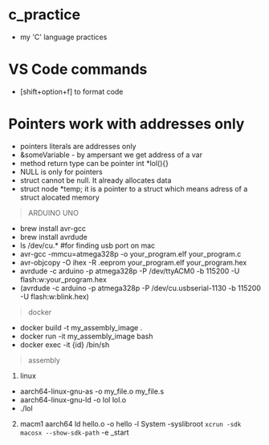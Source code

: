 # c_practice
- my 'C' language practices

# VS Code commands
 - [shift+option+f]  to format code

 # Pointers work with addresses only
 - pointers literals are addresses only
 - &someVariable - by ampersant we get address of a var
 - method return type can be pointer int *lol(){} 
 - NULL is only for pointers
 - struct cannot be null. It already allocates data
 - struct node *temp; it is a pointer to a struct which means adress of a struct alocated memory





> ARDUINO UNO 
- brew install avr-gcc
- brew install avrdude
- ls /dev/cu.*  #for finding usb port on mac
- avr-gcc -mmcu=atmega328p -o your_program.elf your_program.c
- avr-objcopy -O ihex -R .eeprom your_program.elf your_program.hex
- avrdude -c arduino -p atmega328p -P /dev/ttyACM0 -b 115200 -U flash:w:your_program.hex
- (avrdude -c arduino -p atmega328p -P /dev/cu.usbserial-1130 -b 115200 -U flash:w:blink.hex)

> docker
- docker build -t my_assembly_image .
- docker run -it my_assembly_image bash
- docker exec -it {id} /bin/sh

> assembly
1) linux
- aarch64-linux-gnu-as -o my_file.o my_file.s
- aarch64-linux-gnu-ld -o lol lol.o
- ./lol

2) macm1 aarch64
ld hello.o -o hello -l System -syslibroot `xcrun -sdk macosx --show-sdk-path` -e _start
